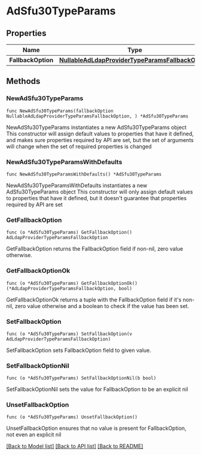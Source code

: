 # AdSfu30TypeParams

## Properties

Name | Type | Description | Notes
------------ | ------------- | ------------- | -------------
**FallbackOption** | [**NullableAdLdapProviderTypeParamsFallbackOption**](AdLdapProviderTypeParamsFallbackOption.md) |  | 

## Methods

### NewAdSfu30TypeParams

`func NewAdSfu30TypeParams(fallbackOption NullableAdLdapProviderTypeParamsFallbackOption, ) *AdSfu30TypeParams`

NewAdSfu30TypeParams instantiates a new AdSfu30TypeParams object
This constructor will assign default values to properties that have it defined,
and makes sure properties required by API are set, but the set of arguments
will change when the set of required properties is changed

### NewAdSfu30TypeParamsWithDefaults

`func NewAdSfu30TypeParamsWithDefaults() *AdSfu30TypeParams`

NewAdSfu30TypeParamsWithDefaults instantiates a new AdSfu30TypeParams object
This constructor will only assign default values to properties that have it defined,
but it doesn't guarantee that properties required by API are set

### GetFallbackOption

`func (o *AdSfu30TypeParams) GetFallbackOption() AdLdapProviderTypeParamsFallbackOption`

GetFallbackOption returns the FallbackOption field if non-nil, zero value otherwise.

### GetFallbackOptionOk

`func (o *AdSfu30TypeParams) GetFallbackOptionOk() (*AdLdapProviderTypeParamsFallbackOption, bool)`

GetFallbackOptionOk returns a tuple with the FallbackOption field if it's non-nil, zero value otherwise
and a boolean to check if the value has been set.

### SetFallbackOption

`func (o *AdSfu30TypeParams) SetFallbackOption(v AdLdapProviderTypeParamsFallbackOption)`

SetFallbackOption sets FallbackOption field to given value.


### SetFallbackOptionNil

`func (o *AdSfu30TypeParams) SetFallbackOptionNil(b bool)`

 SetFallbackOptionNil sets the value for FallbackOption to be an explicit nil

### UnsetFallbackOption
`func (o *AdSfu30TypeParams) UnsetFallbackOption()`

UnsetFallbackOption ensures that no value is present for FallbackOption, not even an explicit nil

[[Back to Model list]](../README.md#documentation-for-models) [[Back to API list]](../README.md#documentation-for-api-endpoints) [[Back to README]](../README.md)


